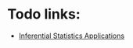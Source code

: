 # Todo links:
* [Inferential Statistics Applications](https://learn.upgrad.com/v/course/1145/module/35429)
